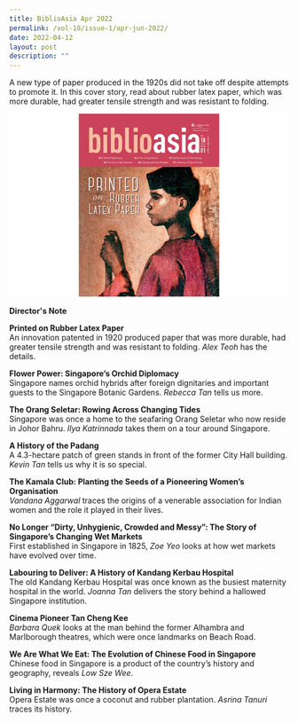 ```yaml
---
title: BiblioAsia Apr 2022
permalink: /vol-18/issue-1/apr-jun-2022/
date: 2022-04-12
layout: post
description: ""
---
```

A new type of paper produced in the 1920s did not take off despite attempts to promote it. In this cover story, read about rubber latex paper, which was more durable, had greater tensile strength and was resistant to folding.

<img src="/images/Vol%2018%20Issue%201/cover.png">

<a style="text-decoration: none; font-weight: bold;" href="/vol-18/issue-1/apr-to-jun-2022/director-note">Director's Note</a>

<a style="text-decoration: none; font-weight: bold;" href="/apr-to-jun-2022/vol-18/issue-1/rubber-latex-paper">Printed on Rubber Latex Paper</a><br>An innovation patented in 1920 produced paper that was more durable, had greater tensile strength and was
resistant to folding. *Alex Teoh* has the details.

<a style="text-decoration: none; font-weight: bold;" href="/apr-to-jun-2022/vol-18/issue-1/singapore-orchid-diplomacy">Flower Power: Singapore’s Orchid Diplomacy
</a><br>Singapore names orchid hybrids after foreign dignitaries and important guests to the Singapore Botanic Gardens. *Rebecca Tan* tells us more.

<a style="text-decoration: none; font-weight: bold;" href="/apr-to-jun-2022/vol-18/issue-1/orang-seletar-changing-tides">The Orang Seletar: Rowing Across Changing Tides
</a><br>Singapore was once a home to the seafaring Orang Seletar who now reside in Johor Bahru. *Ilya Katrinnada* takes them on a tour around Singapore. 

<a style="text-decoration: none; font-weight: bold;" href="/vol-17/issue-4/jan-to-mar-2022/pulau-lingga">A History of the Padang</a><br>A 4.3-hectare patch of green stands in front of the former City Hall building. *Kevin Tan* tells us why it is so special.

<a style="text-decoration: none; font-weight: bold;" href="/vol-17/issue-4/jan-to-mar-2022/wong-din-haan">The Kamala Club: Planting the Seeds of a Pioneering Women’s Organisation</a><br>*Vandana Aggarwal* traces the origins of a venerable association for Indian women and the role it played in their lives.

<a style="text-decoration: none; font-weight: bold;" href="/vol-17/issue-4/jan-to-mar-2022/towkays-houses">No Longer “Dirty, Unhygienic, Crowded and Messy”: The Story of Singapore’s Changing Wet Markets</a><br>First established in Singapore in 1825, *Zoe Yeo* looks at how wet markets have evolved over time.

<a style="text-decoration: none; font-weight: bold;" href="/vol-17/issue-4/jan-to-mar-2022/siti-radhiah-cookbooks">Labouring to Deliver: A History of Kandang Kerbau Hospital</a><br>The old Kandang Kerbau Hospital was once known as the busiest maternity hospital in the world. *Joanna Tan* delivers the story behind a hallowed Singapore institution.

<a style="text-decoration: none; font-weight: bold;" href="/vol-17/issue-4/jan-to-mar-2022/tree-planting-day">Cinema Pioneer Tan Cheng Kee</a><br>*Barbara Quek* looks at the man behind the former Alhambra and Marlborough theatres, which were once landmarks on Beach Road.

<a style="text-decoration: none; font-weight: bold;" href="/vol-17/issue-4/jan-to-mar-2022/tree-planting-day">We Are What We Eat: The Evolution of Chinese Food in Singapore</a><br>Chinese food in Singapore is a product of the country’s history and geography, reveals *Low Sze Wee*.

<a style="text-decoration: none; font-weight: bold;" href="/vol-17/issue-4/jan-to-mar-2022/tree-planting-day">Living in Harmony: The History of Opera Estate</a><br>Opera Estate was once a coconut and rubber plantation. *Asrina Tanuri* traces its history.
